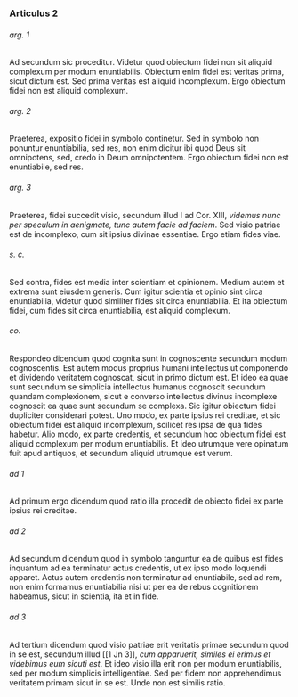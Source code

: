 ### Articulus 2

###### arg. 1
Ad secundum sic proceditur. Videtur quod obiectum fidei non sit aliquid complexum per modum enuntiabilis. Obiectum enim fidei est veritas prima, sicut dictum est. Sed prima veritas est aliquid incomplexum. Ergo obiectum fidei non est aliquid complexum.

###### arg. 2
Praeterea, expositio fidei in symbolo continetur. Sed in symbolo non ponuntur enuntiabilia, sed res, non enim dicitur ibi quod Deus sit omnipotens, sed, credo in Deum omnipotentem. Ergo obiectum fidei non est enuntiabile, sed res.

###### arg. 3
Praeterea, fidei succedit visio, secundum illud I ad Cor. XIII, *videmus nunc per speculum in aenigmate, tunc autem facie ad faciem*. Sed visio patriae est de incomplexo, cum sit ipsius divinae essentiae. Ergo etiam fides viae.

###### s. c.
Sed contra, fides est media inter scientiam et opinionem. Medium autem et extrema sunt eiusdem generis. Cum igitur scientia et opinio sint circa enuntiabilia, videtur quod similiter fides sit circa enuntiabilia. Et ita obiectum fidei, cum fides sit circa enuntiabilia, est aliquid complexum.

###### co.
Respondeo dicendum quod cognita sunt in cognoscente secundum modum cognoscentis. Est autem modus proprius humani intellectus ut componendo et dividendo veritatem cognoscat, sicut in primo dictum est. Et ideo ea quae sunt secundum se simplicia intellectus humanus cognoscit secundum quandam complexionem, sicut e converso intellectus divinus incomplexe cognoscit ea quae sunt secundum se complexa. Sic igitur obiectum fidei dupliciter considerari potest. Uno modo, ex parte ipsius rei creditae, et sic obiectum fidei est aliquid incomplexum, scilicet res ipsa de qua fides habetur. Alio modo, ex parte credentis, et secundum hoc obiectum fidei est aliquid complexum per modum enuntiabilis. Et ideo utrumque vere opinatum fuit apud antiquos, et secundum aliquid utrumque est verum.

###### ad 1
Ad primum ergo dicendum quod ratio illa procedit de obiecto fidei ex parte ipsius rei creditae.

###### ad 2
Ad secundum dicendum quod in symbolo tanguntur ea de quibus est fides inquantum ad ea terminatur actus credentis, ut ex ipso modo loquendi apparet. Actus autem credentis non terminatur ad enuntiabile, sed ad rem, non enim formamus enuntiabilia nisi ut per ea de rebus cognitionem habeamus, sicut in scientia, ita et in fide.

###### ad 3
Ad tertium dicendum quod visio patriae erit veritatis primae secundum quod in se est, secundum illud [[1 Jn 3]], *cum apparuerit, similes ei erimus et videbimus eum sicuti est*. Et ideo visio illa erit non per modum enuntiabilis, sed per modum simplicis intelligentiae. Sed per fidem non apprehendimus veritatem primam sicut in se est. Unde non est similis ratio.

